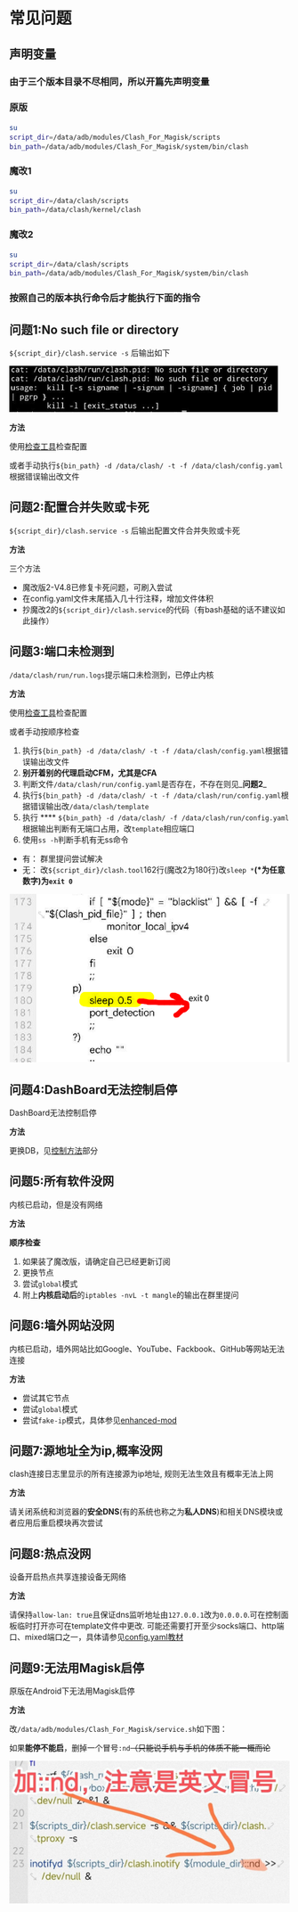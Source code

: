 # 常见问题

## 声明变量 <a href="#var" id="var"></a>

### 由于三个版本目录不尽相同，所以开篇先声明变量 <a href="#undefined" id="undefined"></a>

### **原版** <a href="#undefined" id="undefined"></a>

```bash
su
script_dir=/data/adb/modules/Clash_For_Magisk/scripts
bin_path=/data/adb/modules/Clash_For_Magisk/system/bin/clash
```

### **魔改1** <a href="#undefined" id="undefined"></a>

```bash
su
script_dir=/data/clash/scripts
bin_path=/data/clash/kernel/clash
```

### **魔改2** <a href="#undefined" id="undefined"></a>

```bash
su
script_dir=/data/clash/scripts
bin_path=/data/adb/modules/Clash_For_Magisk/system/bin/clash
```

### 按照自己的版本执行命令后才能执行下面的指令 <a href="#undefined" id="undefined"></a>

## **问题1:No such file or directory** <a href="#q1" id="q1"></a>

`${script_dir}/clash.service -s` 后输出如下

![问题1](.gitbook/assets/7655c5e754eeb6915ac52.png)

**方法**

使用[检查工具](https://t.me/MagiskChangeKing/40)检查配置

或者手动执行`${bin_path} -d /data/clash/ -t -f /data/clash/config.yaml`根据错误输出改文件

## 问题2:配置合并失败或卡死 <a href="#q2" id="q2"></a>

`${script_dir}/clash.service -s` 后输出配置文件合并失败或卡死

**方法**

三个方法

* 魔改版2-V4.8已修复卡死问题，可刷入尝试
* 在config.yaml文件末尾插入几十行注释，增加文件体积
* 抄魔改2的`${script_dir}/clash.service`的代码（有bash基础的话不建议如此操作）

## 问题3:端口未检测到 <a href="#q3" id="q3"></a>

`/data/clash/run/run.logs`提示端口未检测到，已停止内核

**方法**

使用[检查工具](https://t.me/MagiskChangeKing/40)检查配置

或者手动按顺序检查

1. 执行`${bin_path} -d /data/clash/ -t -f /data/clash/config.yaml`根据错误输出改文件
2. **别开着别的代理启动CFM，尤其是CFA**
3. 判断文件`/data/clash/run/config.yaml`是否存在，不存在则见_**问题2**_
4. 执行`${bin_path} -d /data/clash/ -t -f /data/clash/run/config.yaml`根据错误输出改`/data/clash/template`
5. 执行 **** `${bin_path} -d /data/clash/ -f /data/clash/run/config.yaml`根据输出判断有无端口占用，改`template`相应端口
6. 使用`ss -h`判断手机有无ss命令

* 有： 群里提问尝试解决
* 无： 改`${script_dir}/clash.tool`162行(魔改2为180行)改`sleep *`**(\*为任意数字)**为**`exit 0`**

![问题3](.gitbook/assets/d5d2f71116d7c57b86d3f.png)

## 问题4:DashBoard无法控制启停 <a href="#q4" id="q4"></a>

DashBoard无法控制启停

**方法**

更换DB，见[控制方法](ctrl.md)部分

## 问题5:所有软件没网 <a href="#q5" id="q5"></a>

内核已启动，但是没有网络

**方法**

**顺序检查**

1. 如果装了魔改版，请确定自己已经更新订阅
2. 更换节点
3. 尝试`global`模式
4. 附上**内核启动后**的`iptables -nvL -t mangle`的输出在群里提问

## 问题6:墙外网站没网 <a href="#q6" id="q6"></a>

内核已启动，墙外网站比如Google、YouTube、Fackbook、GitHub等网站无法连接

**方法**

* 尝试其它节点
* 尝试`global`模式
* 尝试`fake-ip`模式，具体参见[enhanced-mod](cfg.md#enhanced-mod)

## 问题7:源地址全为ip,概率没网 <a href="#q7" id="q7"></a>

clash连接日志里显示的所有连接源为ip地址, 规则无法生效且有概率无法上网

**方法**

请关闭系统和浏览器的**安全DNS**(有的系统也称之为**私人DNS**)和相关DNS模块或者应用后重启模块再次尝试

## 问题8:热点没网 <a href="#q8" id="q8"></a>

设备开启热点共享连接设备无网络

**方法**

请保持`allow-lan: true`且保证dns监听地址由`127.0.0.1`改为`0.0.0.0`.可在控制面板临时打开亦可在template文件中更改. 可能还需要打开至少socks端口、http端口、mixed端口之一，具体请参见[config.yaml教材](textbook.md)

## 问题9:无法用Magisk启停 <a href="#q9" id="q9"></a>

原版在Android下无法用Magisk启停

**方法**

改`/data/adb/modules/Clash_For_Magisk/service.sh`如下图：

如果**能停不能启**，删掉一个冒号`:nd`~~（只能说手机与手机的体质不能一概而论~~

![](.gitbook/assets/2a26c7bd472b7a3a284f1.jpg)
